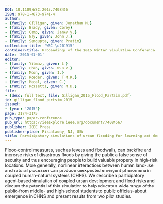 ```yaml
---
DOI: 10.1109/WSC.2015.7408456
ISBN: 978-1-4673-9741-4
author:
- {family: Gilligan, given: Jonathan M.}
- {family: Brady, given: Corey}
- {family: Camp, given: Janey V.}
- {family: Nay, given: John J.}
- {family: Sengupta, given: Pratim}
collection-title: "WSC \u201915"
container-title: Proceedings of the 2015 Winter Simulation Conference
date: '2015-01-01'
editor:
- {family: Yilmaz, given: L.}
- {family: Chan, given: W.K.V.}
- {family: Moon, given: I.}
- {family: Roeder, given: T.M.K.}
- {family: Macal, given: C.}
- {family: Rossetti, given: M.D.}
file:
- {desc: full text, file: Gilligan_2015_Flood_Partsim.pdf}
id: gilligan_flood_partsim_2015
issued:
- {year: '2015'}
page: 3174-3175
pub_type: paper-conference
pub_url: https://ieeexplore.ieee.org/document/7408456/
publisher: IEEE Press
publisher-place: Piscataway, NJ, USA
title: Participatory simulations of urban flooding for learning and decision support
---
```

Flood-control measures, such as levees and floodwalls, can backfire and increase risks of disastrous floods by giving the public a false sense of security and thus encouraging people to build valuable property in high-risk locations. More generally, nonlinear interactions between human land-use and natural processes can produce unexpected emergent phenomena in coupled human-natural systems (CHNS). We describe a participatory agent-based simulation of coupled urban development and flood risks and discuss the potential of this simulation to help educate a wide range of the public-from middle- and high-school students to public officials-about emergence in CHNS and present results from two pilot studies.
